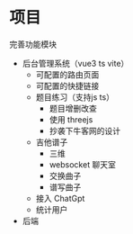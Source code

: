 # 项目

完善功能模块

- 后台管理系统（vue3 ts vite）
  - 可配置的路由页面
  - 可配置的快捷链接
  - 题目练习（支持js ts）
    - 题目增删改查
    - 使用 threejs
    - 抄袭下牛客网的设计
  - 吉他谱子
    - 三维
    - websocket 聊天室
    - 交换曲子
    - 谱写曲子
  - 接入 ChatGpt
  - 统计用户
- 后端
